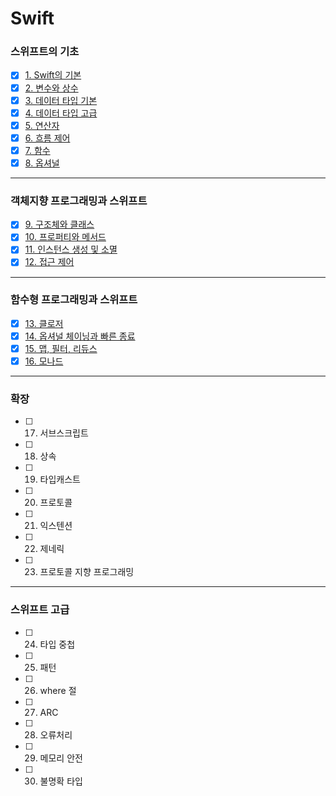 # Swift
### 스위프트의 기초
- [x] [1. Swift의 기본](https://github.com/JIWON1923/Swift/tree/main/01.Swift의%20기본)
- [x] [2. 변수와 상수](https://github.com/JIWON1923/Swift/tree/main/02.변수와%20상수)
- [x] [3. 데이터 타입 기본](https://github.com/JIWON1923/Swift/tree/main/03.데이터%20타입%20기본)
- [x] [4. 데이터 타입 고급](https://github.com/JIWON1923/Swift/tree/main/04.데이터%20타입%20고급)
- [x] [5. 연산자](https://github.com/JIWON1923/Swift/tree/main/05.연산자)
- [x] [6. 흐름 제어](https://github.com/JIWON1923/Swift/tree/main/06.흐름%제어)
- [x] [7. 함수](https://github.com/JIWON1923/Swift/tree/main/07.함수)
- [x] [8. 옵셔널 ](https://github.com/JIWON1923/Swift/tree/main/08.%20옵셔널)
---

### 객체지향 프로그래밍과 스위프트
- [x] [9. 구조체와 클래스](https://github.com/JIWON1923/Swift/tree/main/09.구조체와%20클래스)
- [x] [10. 프로퍼티와 메서드](https://github.com/JIWON1923/Swift/tree/main/10.프로퍼티와%20메서드)
- [x] [11. 인스턴스 생성 및 소멸](https://github.com/JIWON1923/Swift/tree/main/11.인스턴스%20생성%20및%20소멸)
- [x] [12. 접근 제어](https://github.com/JIWON1923/Swift/tree/main/12.접근제어)
---

### 함수형 프로그래밍과 스위프트
- [x] [13. 클로저](https://github.com/JIWON1923/Swift/tree/main/13.클로저)
- [x] [14. 옵셔널 체이닝과 빠른 종료](https://github.com/JIWON1923/Swift/tree/main/14.옵셔널%20체이닝과%20빠른%20종료)
- [x] [15. 맵, 필터, 리듀스](https://github.com/JIWON1923/Swift/tree/main/15.맵%2C%20필터%2C%20리듀스)
- [x] [16. 모나드](https://github.com/JIWON1923/Swift/tree/main/16.%20모나드)

---
### 확장
- [ ] 17. 서브스크립트
- [ ] 18. 상속
- [ ] 19. 타입캐스트
- [ ] 20. 프로토콜
- [ ] 21. 익스텐션
- [ ] 22. 제네릭
- [ ] 23. 프로토콜 지향 프로그래밍

---
### 스위프트 고급
- [ ] 24. 타입 중첩
- [ ] 25. 패턴
- [ ] 26. where 절
- [ ] 27. ARC
- [ ] 28. 오류처리
- [ ] 29. 메모리 안전
- [ ] 30. 불명확 타입

